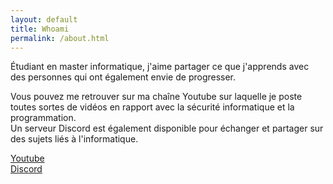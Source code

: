 ```yaml
---
layout: default
title: Whoami
permalink: /about.html
---
```


Étudiant en master informatique, j'aime partager ce que j'apprends avec des personnes qui ont également envie de progresser.

Vous pouvez me retrouver sur ma chaîne Youtube sur laquelle je poste toutes sortes de vidéos en rapport avec la sécurité informatique et la programmation.                      
Un serveur Discord est également disponible pour échanger et partager sur des sujets liés à l'informatique.

[Youtube](https://www.youtube.com/channel/UCBtwyKZVYEt8-_QKgbkFTFg)                                                     
[Discord](https://discord.gg/v6rhJay)

